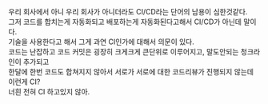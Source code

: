우리 회사에서 아니 우리 회사가 아니더라도 CI/CD라는 단어의 남용이 심한것같다.   
그저 코드를 합치는게 자동화되고 배포하는게 자동화된다고해서 CI/CD가 아닌데 말이다.   
기술을 사용한다고 해서 그게 과연 CI인가에 대해서 의문이 있다.   
코드는 난잡하고 코드 커밋은 굉장히 크게크게 큰단위로 이루어지고, 말도안되는 청크라인이 추가되고   
한달에 한번 코드도 합쳐지지 않아서 서로가 서로에 대한 코드리뷰가 진행되지 않는데 이런게 CI?   
너흰 전혀 CI 하고있지 않아.   
